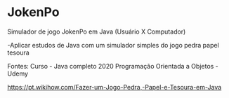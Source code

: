 # JokenPo

Simulador de jogo JokenPo em Java (Usuário X Computador)

-Aplicar estudos de Java com um simulador simples do jogo pedra papel tesoura

Fontes:
Curso - Java completo 2020 Programação Orientada a Objetos - Udemy

https://pt.wikihow.com/Fazer-um-Jogo-Pedra,-Papel-e-Tesoura-em-Java
